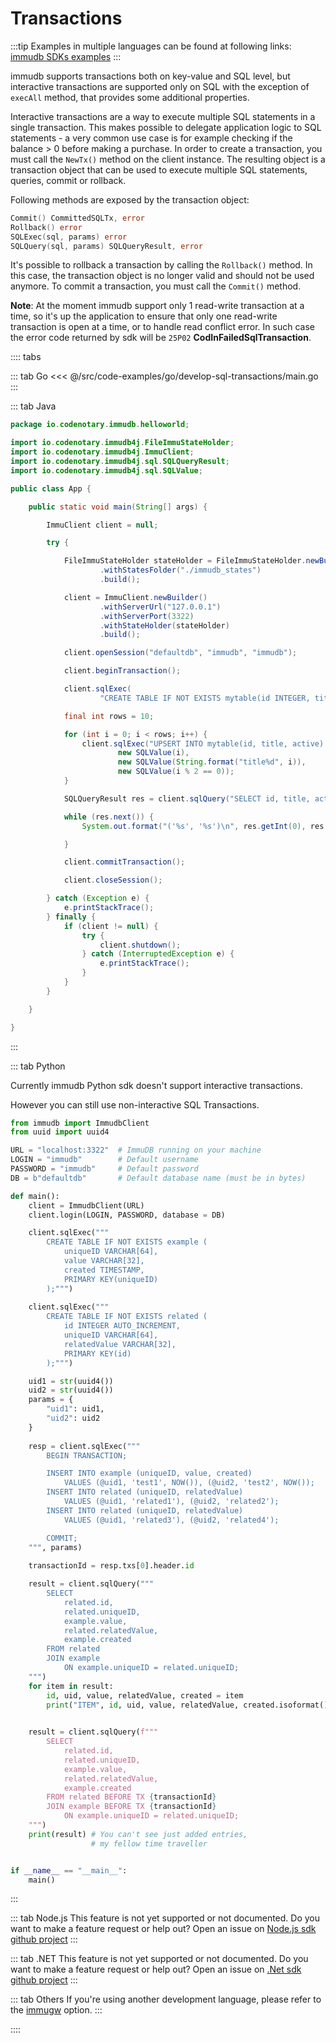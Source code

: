 # Transactions

:::tip
Examples in multiple languages can be found at following links: [immudb SDKs examples](https://github.com/codenotary/immudb-client-examples)
:::

<WrappedSection>

immudb supports transactions both on key-value and SQL level, but interactive transactions are supported only on SQL with the exception of `execAll` method, that provides some additional properties.

Interactive transactions are a way to execute multiple SQL statements in a single transaction. This makes possible to delegate application logic to SQL statements - a very common use case is for example checking if the balance > 0 before making a purchase.
In order to create a transaction, you must call the `NewTx()` method on the client instance. The resulting object is a transaction object that can be used to execute multiple SQL statements, queries, commit or rollback.

Following methods are exposed by the transaction object:

```go
Commit() CommittedSQLTx, error
Rollback() error
SQLExec(sql, params) error
SQLQuery(sql, params) SQLQueryResult, error
```

It's possible to rollback a transaction by calling the `Rollback()` method. In this case, the transaction object is no longer valid and should not be used anymore.
To commit a transaction, you must call the `Commit()` method.

**Note**: At the moment immudb support only 1 read-write transaction at a time, so it's up the application to ensure that only one read-write transaction is open at a time, or to handle read conflict error. In such case the error code returned by sdk will be `25P02` **CodInFailedSqlTransaction**.

</WrappedSection>

:::: tabs

::: tab Go
<<< @/src/code-examples/go/develop-sql-transactions/main.go
:::

::: tab Java
```java
package io.codenotary.immudb.helloworld;

import io.codenotary.immudb4j.FileImmuStateHolder;
import io.codenotary.immudb4j.ImmuClient;
import io.codenotary.immudb4j.sql.SQLQueryResult;
import io.codenotary.immudb4j.sql.SQLValue;

public class App {

    public static void main(String[] args) {

        ImmuClient client = null;

        try {

            FileImmuStateHolder stateHolder = FileImmuStateHolder.newBuilder()
                    .withStatesFolder("./immudb_states")
                    .build();

            client = ImmuClient.newBuilder()
                    .withServerUrl("127.0.0.1")
                    .withServerPort(3322)
                    .withStateHolder(stateHolder)
                    .build();

            client.openSession("defaultdb", "immudb", "immudb");

            client.beginTransaction();

            client.sqlExec(
                    "CREATE TABLE IF NOT EXISTS mytable(id INTEGER, title VARCHAR[256], active BOOLEAN, PRIMARY KEY id)");

            final int rows = 10;

            for (int i = 0; i < rows; i++) {
                client.sqlExec("UPSERT INTO mytable(id, title, active) VALUES (?, ?, ?)",
                        new SQLValue(i),
                        new SQLValue(String.format("title%d", i)),
                        new SQLValue(i % 2 == 0));
            }

            SQLQueryResult res = client.sqlQuery("SELECT id, title, active FROM mytable");

            while (res.next()) {
                System.out.format("('%s', '%s')\n", res.getInt(0), res.getString(1), res.getBoolean(2));

            }

            client.commitTransaction();

            client.closeSession();

        } catch (Exception e) {
            e.printStackTrace();
        } finally {
            if (client != null) {
                try {
                    client.shutdown();
                } catch (InterruptedException e) {
                    e.printStackTrace();
                }
            }
        }

    }

}
```
:::

::: tab Python

Currently immudb Python sdk doesn't support interactive transactions.

However you can still use non-interactive SQL Transactions.

```python
from immudb import ImmudbClient
from uuid import uuid4

URL = "localhost:3322"  # ImmuDB running on your machine
LOGIN = "immudb"        # Default username
PASSWORD = "immudb"     # Default password
DB = b"defaultdb"       # Default database name (must be in bytes)

def main():
    client = ImmudbClient(URL)
    client.login(LOGIN, PASSWORD, database = DB)

    client.sqlExec("""
        CREATE TABLE IF NOT EXISTS example (
            uniqueID VARCHAR[64], 
            value VARCHAR[32],
            created TIMESTAMP,
            PRIMARY KEY(uniqueID)
        );""")
        
    client.sqlExec("""
        CREATE TABLE IF NOT EXISTS related (
            id INTEGER AUTO_INCREMENT, 
            uniqueID VARCHAR[64], 
            relatedValue VARCHAR[32],
            PRIMARY KEY(id)
        );""")

    uid1 = str(uuid4())
    uid2 = str(uuid4())
    params = {
        "uid1": uid1,
        "uid2": uid2
    }
    
    resp = client.sqlExec("""
        BEGIN TRANSACTION;

        INSERT INTO example (uniqueID, value, created) 
            VALUES (@uid1, 'test1', NOW()), (@uid2, 'test2', NOW());
        INSERT INTO related (uniqueID, relatedValue) 
            VALUES (@uid1, 'related1'), (@uid2, 'related2');
        INSERT INTO related (uniqueID, relatedValue) 
            VALUES (@uid1, 'related3'), (@uid2, 'related4');

        COMMIT;
    """, params)
    
    transactionId = resp.txs[0].header.id

    result = client.sqlQuery("""
        SELECT 
            related.id,
            related.uniqueID, 
            example.value, 
            related.relatedValue, 
            example.created
        FROM related 
        JOIN example 
            ON example.uniqueID = related.uniqueID;
    """)
    for item in result:
        id, uid, value, relatedValue, created = item
        print("ITEM", id, uid, value, relatedValue, created.isoformat())

    
    result = client.sqlQuery(f"""
        SELECT 
            related.id,
            related.uniqueID, 
            example.value, 
            related.relatedValue, 
            example.created
        FROM related BEFORE TX {transactionId} 
        JOIN example BEFORE TX {transactionId} 
            ON example.uniqueID = related.uniqueID;
    """)
    print(result) # You can't see just added entries,
                  # my fellow time traveller


if __name__ == "__main__":
    main()
```
:::

::: tab Node.js
This feature is not yet supported or not documented.
Do you want to make a feature request or help out? Open an issue on [Node.js sdk github project](https://github.com/codenotary/immudb-node/issues/new)
:::

::: tab .NET
This feature is not yet supported or not documented.
Do you want to make a feature request or help out? Open an issue on [.Net sdk github project](https://github.com/codenotary/immudb4net/issues/new)
:::

::: tab Others
If you're using another development language, please refer to the [immugw](/connecting/immugw.md) option.
:::

::::
